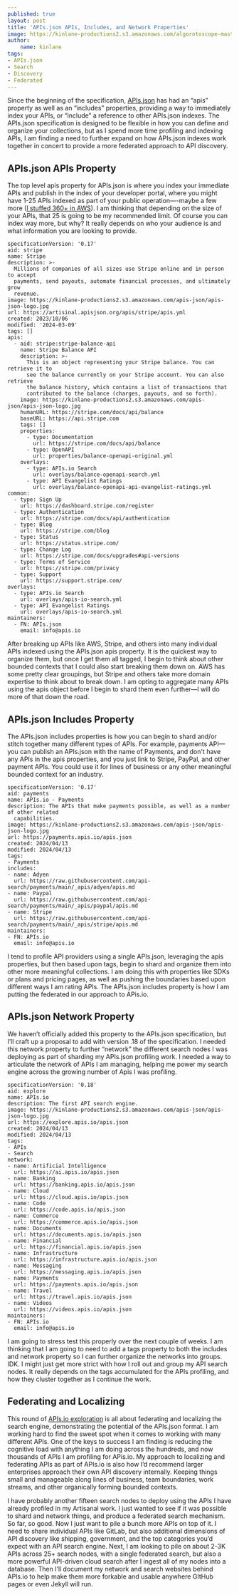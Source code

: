 ```yaml
---
published: true
layout: post
title: 'APIs.json APIs, Includes, and Network Properties'
image: https://kinlane-productions2.s3.amazonaws.com/algorotoscope-master/gone-with-the-wind-radio-antanae.jpeg
author:
    name: kinlane
tags:
- APIs.json
- Search
- Discovery
- Federated
---
```

Since the beginning of the specification, [APIs.json](https://apisjson.org/) has had an “apis” property as well as an “includes” properties, providing a way to immediately index your APIs, or “include” a reference to other APIs.json indexes. The APIs.json specification is designed to be flexible in how you can define and organize your collections, but as I spend more time profiling and indexing APIs, I am finding a need to further expand on how APIs.json indexes work together in concert to provide a more federated approach to API discovery.

## APIs.json APIs Property
The top level apis property for APIs.json is where you index your immediate APIs and publish in the index of your developer portal, where you might have 1-25 APIs indexed as part of your public operation—-maybe a few more ([I stuffed 360+ in AWS](https://github.com/api-search/cloud/blob/main/_apis/amazon-web-services/apis.md)). I am thinking that depending on the size of your APIs, that 25 is going to be my recommended limit. Of course you can index way more, but why? It really depends on who your audience is and what information you are looking to provide.

```
specificationVersion: '0.17'
aid: stripe
name: Stripe
description: >-
  Millions of companies of all sizes use Stripe online and in person to accept
  payments, send payouts, automate financial processes, and ultimately grow
  revenue.
image: https://kinlane-productions2.s3.amazonaws.com/apis-json/apis-json-logo.jpg
url: https://artisinal.apisjson.org/apis/stripe/apis.yml
created: 2023/10/06
modified: '2024-03-09'
tags: []
apis:
  - aid: stripe:stripe-balance-api
    name: Stripe Balance API
    description: >-
      This is an object representing your Stripe balance. You can retrieve it to
      see the balance currently on your Stripe account. You can also retrieve
      the balance history, which contains a list of transactions that
      contributed to the balance (charges, payouts, and so forth).
    image: https://kinlane-productions2.s3.amazonaws.com/apis-json/apis-json-logo.jpg
    humanURL: https://stripe.com/docs/api/balance
    baseURL: https://api.stripe.com
    tags: []
    properties:
      - type: Documentation
        url: https://stripe.com/docs/api/balance
      - type: OpenAPI
        url: properties/balance-openapi-original.yml
    overlays:
      - type: APIs.io Search
        url: overlays/balance-openapi-search.yml
      - type: API Evangelist Ratings
        url: overlays/balance-openapi-api-evangelist-ratings.yml
common:
  - type: Sign Up
    url: https://dashboard.stripe.com/register
  - type: Authentication
    url: https://stripe.com/docs/api/authentication
  - type: Blog
    url: https://stripe.com/blog
  - type: Status
    url: https://status.stripe.com/
  - type: Change Log
    url: https://stripe.com/docs/upgrades#api-versions
  - type: Terms of Service
    url: https://stripe.com/privacy
  - type: Support
    url: https://support.stripe.com/
overlays:
  - type: APIs.io Search
    url: overlays/apis-io-search.yml
  - type: API Evangelist Ratings
    url: overlays/apis-io-search.yml
maintainers:
  - FN: APIs.json
    email: info@apis.io
```

After breaking up APIs like AWS, Stripe, and others into many individual APIs indexed using the APIs.json apis property. It is the quickest way to organize them, but once I get them all tagged, I begin to think about other bounded contexts that I could also start breaking them down on. AWS has some pretty clear groupings, but Stripe and others take more domain expertise to think about to break down. I am opting to aggregate many APIs using the apis object before I begin to shard them even further—I will do more of that down the road.

## APIs.json Includes Property
The APIs.json includes properties is how you can begin to shard and/or stitch together many different types of APIs. For example, payments API—you can publish an APIs.json with the name of Payments, and don't have any APIs in the apis properties, and you just link to Stripe, PayPal, and other payment APIs. You could use it for lines of business or any other meaningful bounded context for an industry. 

```
specificationVersion: '0.17'
aid: payments
name: APIs.io - Payments
description: The APIs that make payments possible, as well as a number of other related
  capabilities.
image: https://kinlane-productions2.s3.amazonaws.com/apis-json/apis-json-logo.jpg
url: https://payments.apis.io/apis.json
created: 2024/04/13
modified: 2024/04/13
tags:
- Payments
includes:
- name: Adyen
  url: https://raw.githubusercontent.com/api-search/payments/main/_apis/adyen/apis.md
- name: Paypal
  url: https://raw.githubusercontent.com/api-search/payments/main/_apis/paypal/apis.md
- name: Stripe
  url: https://raw.githubusercontent.com/api-search/payments/main/_apis/stripe/apis.md
maintainers:
- FN: APIs.io
  email: info@apis.io
```

I tend to profile API providers using a single APIs.json, leveraging the apis properties, but then based upon tags, begin to shard and organize them into other more meaningful collections. I am doing this with properties like SDKs or plans and pricing pages, as well as pushing the boundaries based upon different ways I am rating APIs. The APIs.json includes property is how I am putting the federated in our approach to APis.io.

## APIs.json Network Property
We haven’t officially added this property to the APIs.json specification, but I’ll craft up a proposal to add with version .18 of the specification. I needed this network property to further “network” the different search nodes I was deploying as part of sharding my APIs.json profiling work. I needed a way to articulate the network of APIs I am managing, helping me power my search engine across the growing number of Apis I was profiling.

```
specificationVersion: '0.18'
aid: explore
name: APIs.io
description: The first API search engine.
image: https://kinlane-productions2.s3.amazonaws.com/apis-json/apis-json-logo.jpg
url: https://explore.apis.io/apis.json
created: 2024/04/13
modified: 2024/04/13
tags:
- APIs
- Search
network:
- name: Artificial Intelligence
  url: https://ai.apis.io/apis.json
- name: Banking
  url: https://banking.apis.io/apis.json
- name: Cloud
  url: https://cloud.apis.io/apis.json
- name: Code
  url: https://code.apis.io/apis.json
- name: Commerce
  url: https://commerce.apis.io/apis.json
- name: Documents
  url: https://documents.apis.io/apis.json
- name: Financial
  url: https://financial.apis.io/apis.json
- name: Infrastructure
  url: https://infrastructure.apis.io/apis.json
- name: Messaging
  url: https://messaging.apis.io/apis.json
- name: Payments
  url: https://payments.apis.io/apis.json
- name: Travel
  url: https://travel.apis.io/apis.json
- name: Videos
  url: https://videos.apis.io/apis.json
maintainers:
- FN: APIs.io
  email: info@apis.io
```

I am going to stress test this properly over the next couple of weeks. I am thinking that I am going to need to add a tags property to both the includes and network property so I can further organize the networks into groups. IDK. I might just get more strict with how I roll out and group my API search nodes. It really depends on the tags accumulated for the APIs profiling, and how they cluster together as I continue the work.

## Federating and Localizing
This round of [APIs.io exploration](https://explore.apis.io/) is all about federating and localizing the search engine, demonstrating the potential of the APIs.json format. I am working hard to find the sweet spot when it comes to working with many different APIs. One of the keys to success I am finding is reducing the cognitive load with anything I am doing across the hundreds, and now thousands of APIs I am profiling for APis.io. My approach to localizing and federating APIs as part of APIs.io is also how I’d recommend larger enterprises approach their own API discovery internally. Keeping things small and manageable along lines of business, team boundaries, work streams, and other organically forming bounded contexts. 

I have probably another fifteen search nodes to deploy using the APIs I have already profiled in my Artisanal work. I just wanted to see if it was possible to shard and network things, and produce a federated search mechanism. So far, so good. Now I just want to pile a bunch more APIs on top of it. I need to share individual APIs like GitLab, but also additional dimensions of API discovery like shipping, government, and the top categories you’d expect with an API search engine. Next, I am looking to pile on about 2-3K APIs across 25+ search nodes, with a single federated search, but also a more powerful API-driven cloud search after I ingest all of my nodes into a database. Then I’ll document my network and search websites behind APIs.io to help make them more forkable and usable anywhere GItHub pages or even Jekyll will run.